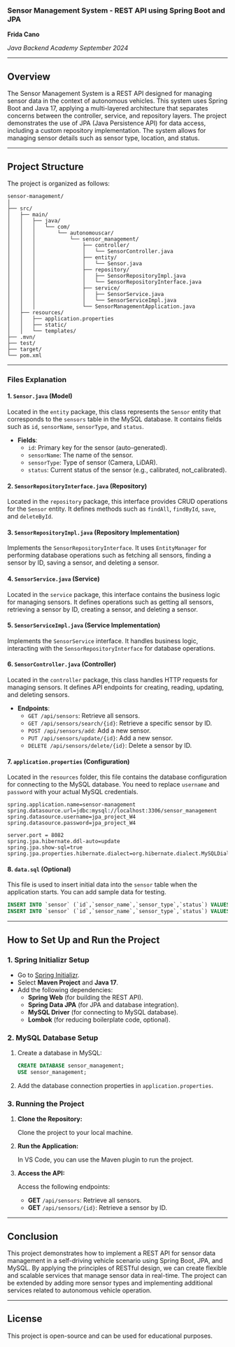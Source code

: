 ### **Sensor Management System - REST API using Spring Boot and JPA**
**Frida Cano**

*Java Backend Academy September 2024*

---

## **Overview**

The Sensor Management System is a REST API designed for managing sensor data in the context of autonomous vehicles. This system uses Spring Boot and Java 17, applying a multi-layered architecture that separates concerns between the controller, service, and repository layers. The project demonstrates the use of JPA (Java Persistence API) for data access, including a custom repository implementation. The system allows for managing sensor details such as sensor type, location, and status.

---

## **Project Structure**

The project is organized as follows:

```plaintext
sensor-management/
│
├── src/
│   ├── main/
│   │   ├── java/
│   │   │   └── com/
│   │   │       └── autonomouscar/
│   │   │           └── sensor_management/
│   │   │               ├── controller/
│   │   │               │   └── SensorController.java
│   │   │               ├── entity/
│   │   │               │   └── Sensor.java
│   │   │               ├── repository/
│   │   │               │   ├── SensorRepositoryImpl.java
│   │   │               │   └── SensorRepositoryInterface.java
│   │   │               ├── service/
│   │   │               │   ├── SensorService.java
│   │   │               │   └── SensorServiceImpl.java
│   │   │               └── SensorManagementApplication.java
│   ├── resources/
│   │   ├── application.properties
│   │   ├── static/
│   │   └── templates/
├── .mvn/
├── test/
├── target/
└── pom.xml

```

---

### **Files Explanation**

#### **1. `Sensor.java` (Model)**

Located in the `entity` package, this class represents the `Sensor` entity that corresponds to the `sensors` table in the MySQL database. It contains fields such as `id`, `sensorName`, `sensorType`, and `status`.

- **Fields**:
  - `id`: Primary key for the sensor (auto-generated).
  - `sensorName`: The name of the sensor.
  - `sensorType`: Type of sensor (Camera, LiDAR).
  - `status`: Current status of the sensor (e.g., calibrated, not_calibrated).

#### **2. `SensorRepositoryInterface.java` (Repository)**

Located in the `repository` package, this interface provides CRUD operations for the `Sensor` entity. It defines methods such as `findAll`, `findById`, `save`, and `deleteById`.

#### **3. `SensorRepositoryImpl.java` (Repository Implementation)**

Implements the `SensorRepositoryInterface`. It uses `EntityManager` for performing database operations such as fetching all sensors, finding a sensor by ID, saving a sensor, and deleting a sensor.

#### **4. `SensorService.java` (Service)**

Located in the `service` package, this interface contains the business logic for managing sensors. It defines operations such as getting all sensors, retrieving a sensor by ID, creating a sensor, and deleting a sensor.

#### **5. `SensorServiceImpl.java` (Service Implementation)**

Implements the `SensorService` interface. It handles business logic, interacting with the `SensorRepositoryInterface` for database operations.

#### **6. `SensorController.java` (Controller)**

Located in the `controller` package, this class handles HTTP requests for managing sensors. It defines API endpoints for creating, reading, updating, and deleting sensors.

- **Endpoints**:
  - `GET /api/sensors`: Retrieve all sensors.
  - `GET /api/sensors/search/{id}`: Retrieve a specific sensor by ID.
  - `POST /api/sensors/add`: Add a new sensor.
  - `PUT /api/sensors/update/{id}`: Add a new sensor.
  - `DELETE /api/sensors/delete/{id}`: Delete a sensor by ID.

#### **7. `application.properties` (Configuration)**

Located in the `resources` folder, this file contains the database configuration for connecting to the MySQL database. You need to replace `username` and `password` with your actual MySQL credentials.

```properties
spring.application.name=sensor-management
spring.datasource.url=jdbc:mysql://localhost:3306/sensor_management
spring.datasource.username=jpa_project_W4
spring.datasource.password=jpa_project_W4

server.port = 8082
spring.jpa.hibernate.ddl-auto=update
spring.jpa.show-sql=true
spring.jpa.properties.hibernate.dialect=org.hibernate.dialect.MySQLDialect
```

#### **8. `data.sql` (Optional)**

This file is used to insert initial data into the `sensor` table when the application starts. You can add sample data for testing.

```sql
INSERT INTO `sensor` (`id`,`sensor_name`,`sensor_type`,`status`) VALUES (1,'multisense','camera', 'calibrated');
INSERT INTO `sensor` (`id`,`sensor_name`,`sensor_type`,`status`) VALUES (2,'velodyne','LiDAR', 'calibrated');
```

---

## **How to Set Up and Run the Project**

### **1. Spring Initializr Setup**

- Go to [Spring Initializr](https://start.spring.io/).
- Select **Maven Project** and **Java 17**.
- Add the following dependencies:
  - **Spring Web** (for building the REST API).
  - **Spring Data JPA** (for JPA and database integration).
  - **MySQL Driver** (for connecting to MySQL database).
  - **Lombok** (for reducing boilerplate code, optional).

### **2. MySQL Database Setup**

1. Create a database in MySQL:
   ```sql
   CREATE DATABASE sensor_management;
   USE sensor_management;
   ```

2. Add the database connection properties in `application.properties`.

### **3. Running the Project**

1. **Clone the Repository:**

   Clone the project to your local machine.

2. **Run the Application:**

   In VS Code, you can use the Maven plugin to run the project.

3. **Access the API:**

   Access the following endpoints:
   - **GET** `/api/sensors`: Retrieve all sensors.
   - **GET** `/api/sensors/{id}`: Retrieve a sensor by ID.

---

## **Conclusion**

This project demonstrates how to implement a REST API for sensor data management in a self-driving vehicle scenario using Spring Boot, JPA, and MySQL. By applying the principles of RESTful design, we can create flexible and scalable services that manage sensor data in real-time. The project can be extended by adding more sensor types and implementing additional services related to autonomous vehicle operation.

---

## **License**

This project is open-source and can be used for educational purposes.
